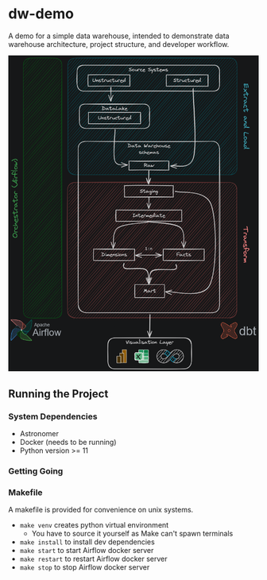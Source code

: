 # dw-demo

A demo for a simple data warehouse, intended to demonstrate data warehouse architecture,
project structure, and developer workflow.

![test](./dw-diagrams-2024-06-15-1351.png)

## Running the Project

### System Dependencies

- Astronomer
- Docker (needs to be running)
- Python version >= 11

### Getting Going

### Makefile

A makefile is provided for convenience on unix systems.

- `make venv` creates python virtual environment
    - You have to source it yourself as Make can't spawn terminals
- `make install` to install dev dependencies
- `make start` to start Airflow docker server
- `make restart` to restart Airflow docker server
- `make stop` to stop Airflow docker server

